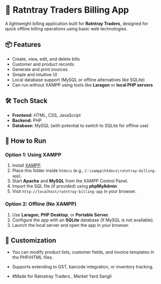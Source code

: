 # 🧾 Ratntray Traders Billing App

A lightweight billing application built for **Ratntray Traders**, designed for quick offline billing operations using basic web technologies.

## 📦 Features

- Create, view, edit, and delete bills
- Customer and product records
- Generate and print invoices
- Simple and intuitive UI
- Local database support (MySQL or offline alternatives like SQLite)
- Can run without XAMPP using tools like **Laragon** or **local PHP servers**

## 🛠 Tech Stack

- **Frontend:** HTML, CSS, JavaScript
- **Backend:** PHP
- **Database:** MySQL (with potential to switch to SQLite for offline use)

## 🚀 How to Run

### Option 1: Using XAMPP
1. Install [XAMPP](https://www.apachefriends.org/index.html).
2. Place this folder inside `htdocs` (e.g., `C:\xampp\htdocs\ratntray-billing-app`).
3. Start **Apache** and **MySQL** from the XAMPP Control Panel.
4. Import the SQL file (if provided) using **phpMyAdmin**.
5. Visit `http://localhost/ratntray-billing-app` in your browser.

### Option 2: Offline (No XAMPP)
1. Use **Laragon**, **PHP Desktop**, or **Portable Server**.
2. Configure the app with an **SQLite** database (if MySQL is not available).
3. Launch the local server and open the app in your browser.

## 📝 Customization

- You can modify product lists, customer fields, and invoice templates in the PHP/HTML files.
- Supports extending to GST, barcode integration, or inventory tracking.

- #Made for Ratnatray Traders , Market Yard Sangli 


